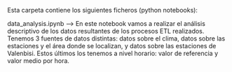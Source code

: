 Esta carpeta contiene los siguientes ficheros (python notebooks):

data_analysis.ipynb --> En este notebook vamos a realizar el análisis descriptivo de los datos resultantes de los procesos ETL realizados. Tenemos 3 fuentes de datos distintas: datos sobre el clima, datos sobre las estaciones y el área donde se localizan, y datos sobre las estaciones de Valenbisi. Estos últimos los tenemos a nivel horario: valor de referencia y valor medio por hora.
